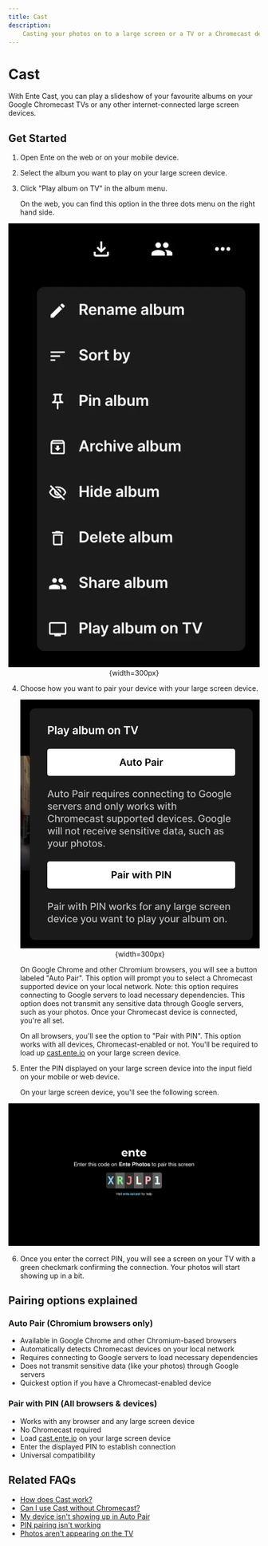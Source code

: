 ```yaml
---
title: Cast
description:
    Casting your photos on to a large screen or a TV or a Chromecast device
---
```


# Cast

With Ente Cast, you can play a slideshow of your favourite albums on your Google
Chromecast TVs or any other internet-connected large screen devices.

## Get Started

1. Open Ente on the web or on your mobile device.
2. Select the album you want to play on your large screen device.
3. Click "Play album on TV" in the album menu.

    On the web, you can find this option in the three dots menu on the right
    hand side.

<div align="center">

![Album options menu](web-play-album-on-tv.webp){width=300px}

</div>

4. Choose how you want to pair your device with your large screen device.

    <div align="center">

    ![Pairing options](web-pairing-options.webp){width=300px}

    </div>

    On Google Chrome and other Chromium browsers, you will see a button labeled
    "Auto Pair". This option will prompt you to select a Chromecast supported
    device on your local network. Note: this option requires connecting to
    Google servers to load necessary dependencies. This option does not transmit
    any sensitive data through Google servers, such as your photos. Once your
    Chromecast device is connected, you're all set.

    On all browsers, you'll see the option to "Pair with PIN". This option works
    with all devices, Chromecast-enabled or not. You'll be required to load up
    [cast.ente.io](https://cast.ente.io) on your large screen device.

5. Enter the PIN displayed on your large screen device into the input field on
   your mobile or web device.

    On your large screen device, you'll see the following screen.

<div align="center">

![Pairing screen](tv-pairing-screen.png)

</div>

6. Once you enter the correct PIN, you will see a screen on your TV with a green
   checkmark confirming the connection. Your photos will start showing up in a
   bit.

## Pairing options explained

### Auto Pair (Chromium browsers only)

- Available in Google Chrome and other Chromium-based browsers
- Automatically detects Chromecast devices on your local network
- Requires connecting to Google servers to load necessary dependencies
- Does not transmit sensitive data (like your photos) through Google servers
- Quickest option if you have a Chromecast-enabled device

### Pair with PIN (All browsers & devices)

- Works with any browser and any large screen device
- No Chromecast required
- Load [cast.ente.io](https://cast.ente.io) on your large screen device
- Enter the displayed PIN to establish connection
- Universal compatibility

## Related FAQs

* [How does Cast work?](/photos/faq/advanced-features#how-does-cast-work)
* [Can I use Cast without Chromecast?](/photos/faq/advanced-features#cast-without-chromecast)
* [My device isn't showing up in Auto Pair](/photos/faq/advanced-features#cast-auto-pair-not-working)
* [PIN pairing isn't working](/photos/faq/advanced-features#cast-pin-not-working)
* [Photos aren't appearing on the TV](/photos/faq/advanced-features#cast-photos-not-appearing)
